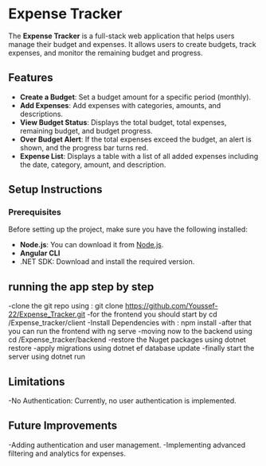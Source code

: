 # Expense Tracker

The **Expense Tracker** is a full-stack web application that helps users manage their budget and expenses. It allows users to create budgets, track expenses, and monitor the remaining budget and progress.

## Features

- **Create a Budget**: Set a budget amount for a specific period (monthly).
- **Add Expenses**: Add expenses with categories, amounts, and descriptions.
- **View Budget Status**: Displays the total budget, total expenses, remaining budget, and budget progress.
- **Over Budget Alert**: If the total expenses exceed the budget, an alert is shown, and the progress bar turns red.
- **Expense List**: Displays a table with a list of all added expenses including the date, category, amount, and description.

## Setup Instructions

### Prerequisites

Before setting up the project, make sure you have the following installed:

- **Node.js**: You can download it from [Node.js](https://nodejs.org/).
- **Angular CLI**
- .NET SDK: Download and install the required version.




## running the app step by step

-clone the git repo using : git clone https://github.com/Youssef-22/Expense_Tracker.git
-for the frontend you should start by cd /Expense_tracker/client
-Install Dependencies with : npm install 
-after that you can run the frontend with ng serve
-moving now to the backend using cd /Expense_tracker/backend
-restore the Nuget packages using dotnet restore
-apply migrations using dotnet ef database update
-finally start the server using dotnet run




## Limitations 

-No Authentication: Currently, no user authentication is implemented.



## Future Improvements
-Adding authentication and user management.
-Implementing advanced filtering and analytics for expenses.

